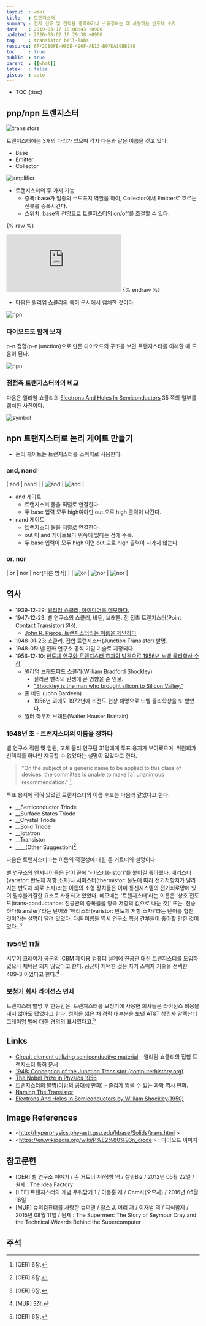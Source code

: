 ```yaml
---
layout  : wiki
title   : 트랜지스터
summary : 전자 신호 및 전력을 증폭하거나 스위칭하는 데 사용하는 반도체 소자
date    : 2019-03-17 18:08:43 +0900
updated : 2020-08-02 10:29:38 +0900
tag     : transistor bell-labs
resource: 6F/2C80FE-980E-490F-AE13-B0FDA19BBE48
toc     : true
public  : true
parent  : [[what]]
latex   : false
giscus  : auto
---
```

* TOC
{:toc}

## pnp/npn 트랜지스터

![transistors](/resource/6F/2C80FE-980E-490F-AE13-B0FDA19BBE48/tran1.gif)

트랜지스터에는 3개의 다리가 있으며 각자 다음과 같은 이름을 갖고 있다.

- Base
- Emitter
- Collector

![amplifier](/resource/6F/2C80FE-980E-490F-AE13-B0FDA19BBE48/tran2.gif)

- 트랜지스터의 두 가지 기능
    - 증폭: base가 일종의 수도꼭지 역할을 하여, Collector에서 Emitter로 흐르는 전류를 증폭시킨다.
    - 스위치: base의 전압으로 트랜지스터의 on/off를 조절할 수 있다.

{% raw %}
<iframe src="https://www.youtube.com/embed/7ukDKVHnac4?start=0" frameborder="0" allow="accelerometer; autoplay; encrypted-media; gyroscope; picture-in-picture" allowfullscreen></iframe>
{% endraw %}

- 다음은 [윌리엄 쇼클리의 특허 문서](https://patents.google.com/patent/US2569347A/en )에서 캡처한 것이다.

![npn](/resource/6F/2C80FE-980E-490F-AE13-B0FDA19BBE48/patent-npn.png)

### 다이오드도 함께 보자

p-n 접합(p-n junction)으로 만든 다이오드의 구조를 보면 트랜지스터를 이해할 때 도움이 된다.

![npn](/resource/6F/2C80FE-980E-490F-AE13-B0FDA19BBE48/pn-diode.png)

### 점접촉 트랜지스터와의 비교

다음은 윌리엄 쇼클리의 [Electrons And Holes In Semiconductors](https://archive.org/details/ElectronsAndHolesInSemiconductors/page/n51 ) 35 쪽의 일부를 캡처한 사진이다.

![symbol](/resource/6F/2C80FE-980E-490F-AE13-B0FDA19BBE48/1950.png)

## npn 트랜지스터로 논리 게이트 만들기

- 논리 게이트는 트랜지스터를 스위치로 사용한다.

### and, nand

| and                                   | nand                                   |
| ![and](/resource/6F/2C80FE-980E-490F-AE13-B0FDA19BBE48/and4.gif) | ![and](/resource/6F/2C80FE-980E-490F-AE13-B0FDA19BBE48/nand4.gif) |

* and 게이트
    * 트랜지스터 둘을 직렬로 연결한다.
    * 두 base 입력 모두 high여야만 out 으로 high 출력이 나간다.
* nand 게이트
    * 트랜지스터 둘을 직렬로 연결한다.
    * out 이 and 게이트보다 위쪽에 있다는 점에 주목.
    * 두 base 입력이 모두 high 이면 out 으로 high 출력이 나가지 않는다.

### or, nor

| or                                  | nor                                   | nor(다른 방식)                        |
| ![or](/resource/6F/2C80FE-980E-490F-AE13-B0FDA19BBE48/or4.gif) | ![nor](/resource/6F/2C80FE-980E-490F-AE13-B0FDA19BBE48/nor5.gif) | ![nor](/resource/6F/2C80FE-980E-490F-AE13-B0FDA19BBE48/nor4.gif) |



## 역사

- 1939-12-29: [윌리엄 쇼클리, 아이디어를 메모하다.](https://www.computerhistory.org/tdih/december/29/ )
- 1947-12-23: 벨 연구소의 쇼클리, 바딘, 브래튼. 점 접촉 트랜지스터(Point Contact Transistor) 완성.
    - [John R. Pierce, 트랜지스터라는 이름을 제안하다](https://www.pbs.org/transistor/album1/pierce/naming.html )
- 1948-01-23: 쇼클리. 접합 트랜지스터(Junction Transistor) 발명.
- 1948-05: 벨 전화 연구소 공식 기밀 기술로 지정되다.
- 1956-12-10: [반도체 연구와 트랜지스터 효과의 발견으로 1956년 노벨 물리학상 수상](https://www.nobelprize.org/prizes/physics/1956/summary/)
    - 윌리엄 브래드퍼드 쇼클리(William Bradford Shockley)
        - 실리콘 밸리의 탄생에 큰 영향을 준 인물.
        - ["Shockley is the man who brought silicon to Silicon Valley."](https://web.archive.org/web/20050404102748/http://www.stanford.edu/dept/news/pr/02/shockley1023.html)
    - 존 바딘 (John Bardeen)
        - 1956년 외에도 1972년에 초전도 현상 해명으로 노벨 물리학상을 또 받았다.
    - 월터 하우저 브래튼(Walter Houser Brattain)

### 1948년 초 - 트랜지스터의 이름을 정하다

벨 연구소 직원 및 임원, 고체 물리 연구팀 31명에게 투표 용지가 부여됐으며, 위원회가 선택지를 하나만 제공할 수 없었다는 설명이 있었다고 한다.

> "On the subject of a generic name to be applied to this class of devices, the committee is unable to make [a] unanimous recommendation."
[^GER-6]

투표 용지에 적혀 있었던 트랜지스터의 이름 후보는 다음과 같았다고 한다.

>
- __Semiconductor Triode
- __Surface States Triode
- __Crystal Triode
- __Solid Triode
- __Iotatron
- __Transistor
- ____(Other Suggestion)[^GER-6]

다음은 트랜지스터라는 이름의 적절성에 대한 존 거트너의 설명이다.

>
벨 연구소의 엔지니어들은 단어 끝에 '-이스터(-istor)'를 붙이길 좋아했다.
배리스터(varistor: 반도체 저항 소자)나 서미스터(thermistor: 온도에 따라 전기저항치가 달라지는 반도체 회로 소자)라는 이름의 소형 장치들은
이미 통신시스템의 전기회로망에 있어 필수불가결한 요소로 사용되고 있었다.
메모에는 '트랜지스터'라는 이름은 '상호 전도도(trans-conductance: 진공관의 증폭률을 양극 저항의 값으로 나눈 것)' 또는 '전송하다(transfer)'라는 단어와
'배리스터(varistor: 반도체 저항 소자)'라는 단어를 합친 것이라는 설명이 달려 있었다.
다른 이름들 역시 연구소 핵심 간부들이 좋아할 만한 것이었다.
[^GER-6]

### 1954년 11월

시무어 크레이가 공군의 ICBM 제어용 컴퓨터 설계에 진공관 대신 트랜지스터를 도입하였으나 채택은 되지 않았다고 한다.
공군이 채택한 것은 자기 스위치 기술을 선택한 409-3 이었다고 한다.[^MUR-3]

### 보청기 회사 라이선스 면제

트랜지스터 발명 후 한동안은, 트랜지스터를 보청기에 사용한 회사들은 라이선스 비용을 내지 않아도 됐었다고 한다.
청력을 잃은 채 경력 대부분을 보낸 AT&T 창립자 알렉산더 그레이엄 벨에 대한 경의의 표시였다고.[^GER-6]

## Links

- [Circuit element utilizing semiconductive material](https://patents.google.com/patent/US2569347A/en ) - 윌리엄 쇼클리의 접합 트랜지스터 특허 문서
- [1948: Conception of the Junction Transistor (computerhistory.org)](https://www.computerhistory.org/siliconengine/conception-of-the-junction-transistor/ )
- [The Nobel Prize in Physics 1956](https://www.nobelprize.org/prizes/physics/1956/summary/ )
- [트랜지스터의 발명(야밤의 공대생 만화)](https://www.facebook.com/engineertoon/photos/pcb.484328328420694/484328051754055/?type=3&theater) - 즐겁게 읽을 수 있는 과학 역사 만화.
- [Naming The Transistor](https://www.pbs.org/transistor/album1/pierce/naming.html )
- [Electrons And Holes In Semiconductors by William Shockley(1950)](https://archive.org/details/ElectronsAndHolesInSemiconductors/page/n51 )

## Image References

- <http://hyperphysics.phy-astr.gsu.edu/hbase/Solids/trans.html >
- <https://en.wikipedia.org/wiki/P%E2%80%93n_diode > : 다이오드 이미지

## 참고문헌

- [GER] 벨 연구소 이야기 / 존 거트너 저/정향 역 / 살림Biz / 2012년 05월 22일 / 원제 : The Idea Factory
- [LEE] 트랜지스터의 개념 주워담기 1 / 이용훈 저 / Ohm사(오므사) / 2016년 05월 16일
- [MUR] 슈퍼컴퓨터를 사랑한 슈퍼맨 / 찰스 J. 머리 저 / 이재범 역 / 지식함지 / 2015년 08월 11일 / 원제 : The Supermen: The Story of Seymour Cray and the Technical Wizards Behind the Supercomputer

## 주석

[^MUR-3]: [MUR] 3장.
[^GER-6]: [GER] 6장.

